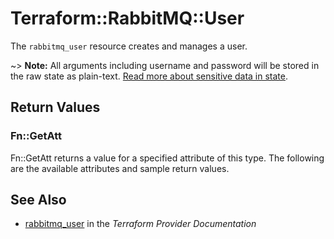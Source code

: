# Terraform::RabbitMQ::User

The ``rabbitmq_user`` resource creates and manages a user.

~> **Note:** All arguments including username and password will be stored in the raw state as plain-text.
[Read more about sensitive data in state](/docs/state/sensitive-data.html).

## Return Values

### Fn::GetAtt

Fn::GetAtt returns a value for a specified attribute of this type. The following are the available attributes and sample return values.

## See Also

* [rabbitmq_user](https://www.terraform.io/docs/providers/rabbitmq/r/user.html) in the _Terraform Provider Documentation_